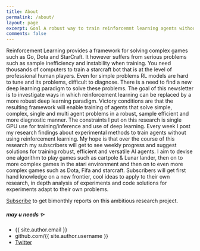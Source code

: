 ```yaml
---
title: About
permalink: /about/
layout: page
excerpt: Goal A robust way to train reinforcemnt learning agents without using reinforcemnt learning.
comments: false
---
```


Reinforcement Learning provides a framework for solving complex games such as Go, Dota and StarCraft. It however suffers from serious problems such as sample inefficiency and instability when training. You need thousands of computers to train a starcraft bot that is at the level of professional human players. Even for simple problems RL models are hard to tune and its problems, difficult to diagnose. There is a need to find a new deep learning paradigm to solve these problems.
The goal of this newsletter is to investigate ways in which reinforcement learning can be replaced by a more robust deep learning paradigm. Victory conditions are that the resulting framework will enable training of agents that solve simple, complex, single and multi agent problems in a robust, sample efficient and more diagnostic manner. The constraints I put on this research is single GPU use for training/inference and use of deep learning.
Every week I post my research findings about experimental methods to train agents without using reinforcement learning. My hope is that over the course of this research my subscribers will get to see weekly progress and suggest solutions for training robust, efficient and versatile AI agents. I aim to devise one algorithm to play games such as cartpole & Lunar lander, then on to more complex games in the atari environment and then on to even  more complex games such as Dota, Fifa and starcraft. Subscribers will get first hand knowledge on a new frontier, cool ideas to apply to their own research, in depth analysis of experiments and code solutions for experiments adapt to their own problems. 

[Subscribe](http://github.com/piharpi/jekyll-klise/issues/new) to get bimonthly reports on this ambitious research project.



##### may u needs ✨

- {{ site.author.email }}
- github.com/{{ site.author.username }}
- [Twitter](https://twitter.com/syntheticmindAI)

